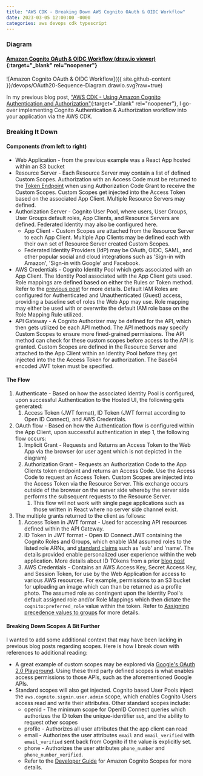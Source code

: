 ```yaml
---
title: "AWS CDK - Breaking Down AWS Cognito OAuth & OIDC Workflow"
date: 2023-03-05 12:00:00 -0000
categories: aws devops cdk typescript
---
```


### Diagram

#### [Amazon Cognito OAuth & OIDC Workflow (draw.io viewer)](https://viewer.diagrams.net/?tags=%7B%7D&highlight=0000ff&edit=_blank&layers=1&nav=1&title=OAuth20-Sequence-Diagram.drawio#Uhttps%3A%2F%2Fraw.githubusercontent.com%2FAdam-Lechnos%2Fdiagrams-charts%2Fmain%2Fdevops%2FOAuth20-Sequence-Diagram.drawio){:target="_blank" rel="noopener"}

![Amazon Cognito OAuth & OIDC Workflow]({{ site.github-content }}/devops/OAuth20-Sequence-Diagram.drawio.svg?raw=true)

In my previous blog post, ["AWS CDK - Using Amazon Cognito Authentication and Authorization"](/aws/devops/cdk/typescript/2023/02/22/aws-cdk-cognito-use.html){:target="_blank" rel="noopener"}, I go-over implementing Cognito Authentication & Authorization workflow into your application via the AWS CDK.

### Breaking It Down

#### Components (from left to right)

* Web Application - from the previous example was a React App hosted within an S3 bucket
* Resource Server - Each Resource Server may contain a list of defined Custom Scopes. Authorization with an Access Code must be returned to the [Token Endpoint](https://docs.aws.amazon.com/cognito/latest/developerguide/token-endpoint.html) when using Authorization Code Grant to receive the Custom Scopes. Custom Scopes get injected into the Access Token based on the associated App Client. Multiple Resource Servers may defined.
* Authorization Server - Cognito User Pool, where users, User Groups, User Groups default roles, App Clients, and Resource Servers are defined. Federated Identity may also be configured here.
  * App Client - Custom Scopes are attached from the Resource Server to each App Client. Multiple App Clients may be defined each with their own set of Resource Server created Custom Scopes.
  * Federated Identity Providers (IdP) may be OAuth, OIDC, SAML, and other popular social and cloud integrations such as 'Sign-in with Amazon', 'Sign-in with Google' and Facebook.
* AWS Credentials - Cognito Identity Pool which gets associated with an App Client. The Identity Pool associated with the App Client gets used. Role mappings are defined based on either the Rules or Token method. Refer to the [previous post](/aws/devops/cdk/typescript/2023/02/22/aws-cdk-cognito-use.html) for more details. Default IAM Roles are configured for Authenticated and Unauthenticated (Guest) access, providing a baseline set of roles the Web App may use. Role mapping may either be used with or overwrite the default IAM role base on the Role Mapping Rule utilized.
* API Gateway - A Cognito Authorizer may be defined for the API, which then gets utilized be each API method. The API methods may specify Custom Scopes to ensure more fined-grained permissions. The API method can check for these custom scopes before access to the API is granted. Custom Scopes are defined in the Resource Server and attached to the App Client within an Identity Pool before they get injected into the the Access Token for authorization. The Base64 encoded JWT token must be specified.

#### The Flow

1. Authenticate - Based on how the associated Identity Pool is configured, upon successful Authentication to the Hosted UI, the following gets generated:
   1. Access Token (JWT format), ID Token (JWT format according to Open ID Connect), and AWS Credentials.
1. OAuth flow - Based on how the Authentication flow is configured within the App Client, upon successful authentication in step 1, the following flow occurs:
    1. Implicit Grant - Requests and Returns an Access Token to the Web App via the browser (or user agent which is not depicted in the diagram)
    1. Authorization Grant - Requests an Authorization Code to the App Clients token endpoint and returns an Access Code. Use the Access Code to request an Access Token. Custom Scopes are injected into the Access Token via the Resource Server. This exchange occurs outside of the browser on the server side whereby the server side performs the subsequent requests to the Resource Server.
        1. This flow will not work with single page applications such as those written in React where no server side channel exist.
1. The multiple grants returned to the client as follows:
    1. Access Token in JWT format - Used for accessing API resources defined within the API Gateway.
    1. ID Token in JWT format - Open ID Connect JWT containing the Cognito Roles and Groups, which enable IAM assumed roles to the listed role ARNs, and [standard claims](https://openid.net/specs/openid-connect-core-1_0.html#StandardClaims) such as 'sub' and 'name'. The details provided enable personalized user experience within the web application. More details about ID TOkens from a prior [blog post](/aws/devops/cdk/typescript/2023/02/20/aws-cdk-cognito.html#id-tokens)
    1. AWS Credentials - Contains an AWS Access Key, Secret Access Key, and Session Token, for use by the Web Application for access to various AWS resources. For example, permissions to an S3 bucket for uploading an image which can than be returned as a profile photo. The assumed role as contingent upon the Identity Pool's default assigned role and/or Role Mappings which then dictate the `cognito:preferred_role` value within the token. Refer to [Assigning precedence values to groups](https://docs.aws.amazon.com/cognito/latest/developerguide/cognito-user-pools-user-groups.html#assigning-precedence-values-to-groups) for more details.

#### Breaking Down Scopes A Bit Further
I wanted to add some additional context that may have been lacking in previous blog posts regarding scopes. Here is how I break down with references to additional reading:

* A great example of custom scopes may be explored via [Google's OAuth 2.0 Playground](https://developers.google.com/oauthplayground/). Using these third party defined scopes is what enables access permissions to those APIs, such as the aforementioned Google APIs.
* Standard scopes will also get injected. Cognito based User Pools inject the `aws.cognito.signin.user.admin` scope, which enables Cognito Users access read and write their attributes. Other standard scopes include:
  * openid - The minimum scope for OpenID Connect queries which authorizes the ID token the unique-identifier `sub`, and the ability to request other scopes
  * profile - Authorizes all user attributes that the app client can read
  * email - Authorizes the user attributes `email` and `email_verified` with `email_verified` sent back from Cognito if the value is explicitly set.
  * phone - Authorizes the user attributes `phone_number` and `phone_number_verified`.
  * Refer to the [Developer Guide](https://docs.aws.amazon.com/cognito/latest/developerguide/cognito-user-pools-define-resource-servers.html#cognito-user-pools-define-resource-servers-about-scopes) for Amazon Cognito Scopes for more details.